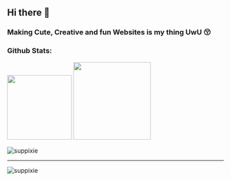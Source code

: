 ## Hi there 🌼

### Making Cute, Creative and fun Websites is my thing UwU 😚

<h3 align="left">Github Stats:</h3>
 <p>
  <img height= "150" src="https://github-readme-stats.vercel.app/api?username=suppixie&show_icons=true&theme=dark&include_all_commits=true" />
  <img height="180" src="https://github.com/suppixie/suppixie/assets/100701261/28283d4b-d06b-41de-86b4-275f3d173192"/>
</p>

<p><img align="center" src="https://github-readme-streak-stats.herokuapp.com/?user=suppixie&theme=dark" alt="suppixie" /></p>

  ------
 <p align="left"> <img src="https://komarev.com/ghpvc/?username=sri1873&label=Profile%20views&color=0e75b6&style=flat" alt="suppixie" /> </p>

